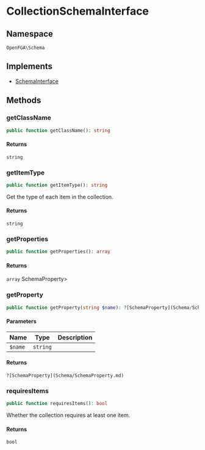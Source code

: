 # CollectionSchemaInterface


## Namespace
`OpenFGA\Schema`

## Implements
* [SchemaInterface](Schema/SchemaInterface.md)



## Methods
### getClassName


```php
public function getClassName(): string
```



#### Returns
`string`

### getItemType


```php
public function getItemType(): string
```

Get the type of each item in the collection.


#### Returns
`string`

### getProperties


```php
public function getProperties(): array
```



#### Returns
`array`
 SchemaProperty&gt;

### getProperty


```php
public function getProperty(string $name): ?[SchemaProperty](Schema/SchemaProperty.md)
```


#### Parameters
| Name | Type | Description |
|------|------|-------------|
| `$name` | `string` |  |

#### Returns
`?[SchemaProperty](Schema/SchemaProperty.md)`

### requiresItems


```php
public function requiresItems(): bool
```

Whether the collection requires at least one item.


#### Returns
`bool`

